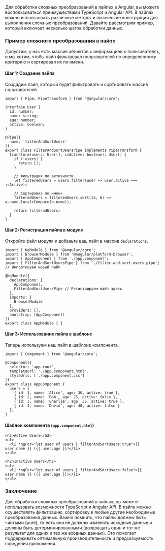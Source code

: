 
Для обработки сложных преобразований в пайпах в Angular, вы можете воспользоваться преимуществами TypeScript и Angular API. В пайпах можно использовать различные методы и логические конструкции для выполнения сложных преобразований. Давайте рассмотрим пример, который включает несколько шагов обработки данных.

### Пример сложного преобразования в пайпе

Допустим, у нас есть массив объектов с информацией о пользователях, и мы хотим, чтобы пайп фильтровал пользователей по определенному критерию и сортировал их по имени.

#### Шаг 1: Создание пайпа

Создадим пайп, который будет фильтровать и сортировать массив пользователей.

```TS
import { Pipe, PipeTransform } from '@angular/core';

interface User {
  id: number;
  name: string;
  age: number;
  active: boolean;
}

@Pipe({
  name: 'filterAndSortUsers'
})
export class FilterAndSortUsersPipe implements PipeTransform {
  transform(users: User[], isActive: boolean): User[] {
    if (!users) {
      return [];
    }
    
    // Фильтрация по активности
    let filteredUsers = users.filter(user => user.active === isActive);
    
    // Сортировка по имени
    filteredUsers = filteredUsers.sort((a, b) => a.name.localeCompare(b.name));
    
    return filteredUsers;
  }
}
```

#### Шаг 2: Регистрация пайпа в модуле

Откройте файл модуля и добавьте ваш пайп в массив `declarations`.

```TS
import { NgModule } from '@angular/core';
import { BrowserModule } from '@angular/platform-browser';
import { AppComponent } from './app.component';
import { FilterAndSortUsersPipe } from './filter-and-sort-users.pipe'; // Импортируем новый пайп

@NgModule({
  declarations: [
    AppComponent,
    FilterAndSortUsersPipe // Регистрируем пайп здесь
  ],
  imports: [
    BrowserModule
  ],
  providers: [],
  bootstrap: [AppComponent]
})
export class AppModule { }
```

#### Шаг 3: Использование пайпа в шаблоне

Теперь используем наш пайп в шаблоне компонента.

```TS
import { Component } from '@angular/core';

@Component({
  selector: 'app-root',
  templateUrl: './app.component.html',
  styleUrls: ['./app.component.css']
})
export class AppComponent {
  users = [
    { id: 1, name: 'Alice', age: 30, active: true },
    { id: 2, name: 'Bob', age: 25, active: false },
    { id: 3, name: 'Charlie', age: 35, active: true },
    { id: 4, name: 'David', age: 40, active: false }
  ];
}
```

#### Шаблон компонента (`app.component.html`)

```TS
<h2>Active Users</h2>
<ul>
  <li *ngFor="let user of users | filterAndSortUsers:true">{{ user.name }} ({{ user.age }})</li>
</ul>

<h2>Inactive Users</h2>
<ul>
  <li *ngFor="let user of users | filterAndSortUsers:false">{{ user.name }} ({{ user.age }})</li>
</ul>
```

### Заключение

Для обработки сложных преобразований в пайпах, вы можете использовать возможности TypeScript и Angular API. В пайпе можно осуществлять фильтрацию, сортировку и любые другие необходимые преобразования данных. Важно помнить, что пайпы должны быть чистыми (pure), то есть они не должны изменять исходные данные и должны быть детерминированными (возвращать один и тот же результат для одних и тех же входных данных). Это помогает поддерживать оптимальную производительность и предсказуемость поведения приложения.